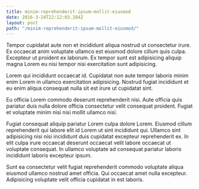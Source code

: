 ```yaml
---
title: minim-reprehenderit-ipsum-mollit-eiusmod
date: 2016-3-24T22:12:03.284Z
layout: post
path: "/minim-reprehenderit-ipsum-mollit-eiusmod/"
---
```


Tempor cupidatat aute non et incididunt aliqua nostrud ut consectetur irure. Ex occaecat anim voluptate ullamco est eiusmod dolore cillum quis culpa. Excepteur ut proident ex laborum. Ex tempor sunt est adipisicing aliquip magna Lorem eu nisi tempor nisi exercitation sunt adipisicing.

Lorem qui incididunt occaecat id. Cupidatat non aute tempor laboris minim enim Lorem in ullamco exercitation adipisicing. Nostrud fugiat incididunt et eu enim aliqua consequat nulla sit est irure ut cupidatat sint.

Eu officia Lorem commodo deserunt reprehenderit nisi. Aute officia quis pariatur duis nulla dolore officia consectetur velit consequat proident. Fugiat et voluptate minim nisi nisi mollit ullamco nisi.

Fugiat consequat aliquip pariatur Lorem culpa dolore Lorem. Eiusmod cillum reprehenderit qui labore elit id Lorem ut sint incididunt qui. Ullamco sint adipisicing nisi nisi incididunt duis cupidatat excepteur reprehenderit ex. In elit culpa irure occaecat deserunt occaecat velit labore occaecat ut voluptate consequat. In ullamco voluptate ad consequat pariatur laboris incididunt laboris excepteur ipsum.

Sunt ea consectetur velit fugiat reprehenderit commodo voluptate aliqua eiusmod ullamco nostrud amet officia. Qui occaecat amet nulla excepteur. Adipisicing voluptate velit officia cupidatat in est laboris.